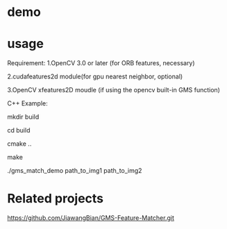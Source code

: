 # demo




# usage
Requirement:
1.OpenCV 3.0 or later (for ORB features, necessary)

2.cudafeatures2d module(for gpu nearest neighbor, optional)

3.OpenCV xfeatures2D moudle (if using the opencv built-in GMS function)

C++ Example:

mkdir build 

cd build

cmake ..

make 


./gms_match_demo path_to_img1 path_to_img2



# Related projects
https://github.com/JiawangBian/GMS-Feature-Matcher.git
